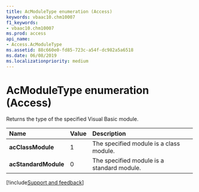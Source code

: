 ```yaml
---
title: AcModuleType enumeration (Access)
keywords: vbaac10.chm10007
f1_keywords:
- vbaac10.chm10007
ms.prod: access
api_name:
- Access.AcModuleType
ms.assetid: 88c660e0-fd85-723c-a54f-dc982a5a6518
ms.date: 06/08/2019
ms.localizationpriority: medium
---
```



# AcModuleType enumeration (Access)

Returns the type of the specified Visual Basic module.

|Name|Value|Description|
|:-----|:-----|:-----|
|**acClassModule**|1|The specified module is a class module.|
|**acStandardModule**|0|The specified module is a standard module.|

[!include[Support and feedback](~/includes/feedback-boilerplate.md)]